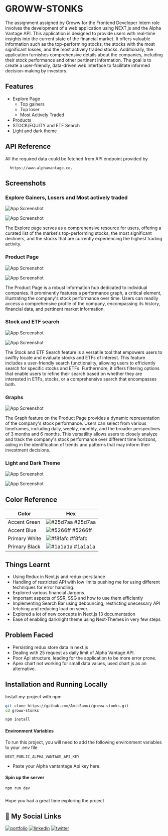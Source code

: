
# GROWW-STONKS

The assignment assigned by Groww for the Frontend Developer Intern role involves the development of a web application using NEXT.js and the Alpha Vantage API. This application is designed to provide users with real-time insights into the current state of the financial market. It offers valuable information such as the top-performing stocks, the stocks with the most significant losses, and the most actively traded stocks. Additionally, the application furnishes comprehensive details about the companies, including their stock performance and other pertinent information. The goal is to create a user-friendly, data-driven web interface to facilitate informed decision-making by investors.


## Features

- Explore Page
    -  Top gainers
    - Top loser
    - Most Actively Traded
- Products
- STOCK/EQUITY and ETF Search
- Light and dark theme


## API Reference

All the required data could be fetched from API endpoint provided by 

```http
  https://www.alphavantage.co.
```



## Screenshots

### Explore Gainers, Losers and Most actively traded

![App Screenshot](https://res.cloudinary.com/dlavfwfuo/image/upload/v1699163466/Screenshot_2023-10-30_at_6.11.35_PM_mhiqkv.png)

![App Screenshot](https://res.cloudinary.com/dlavfwfuo/image/upload/v1699163352/Screenshot_2023-10-30_at_6.11.05_PM_awohaa.png)


The Explore page serves as a comprehensive resource for users, offering a curated list of the market's
top-performing stocks, the most significant decliners, and the stocks that are currently experiencing the
highest trading activity.

### Product Page

![App Screenshot](https://res.cloudinary.com/dlavfwfuo/image/upload/v1699163644/Screenshot_2023-10-30_at_6.16.22_PM_q7fbjw.png)

![App Screenshot](https://res.cloudinary.com/dlavfwfuo/image/upload/v1699163352/Screenshot_2023-10-30_at_6.16.53_PM_jv0ut0.png)


The Product Page is a robust information hub dedicated to individual companies. It prominently features a
performance graph, a critical element, illustrating the company's stock performance over time. Users can
readily access a comprehensive profile of the company, encompassing its history, financial data, and
pertinent market information.

### Stock and ETF search

![App Screenshot](https://res.cloudinary.com/dlavfwfuo/image/upload/v1699163351/Screenshot_2023-10-30_at_6.13.15_PM_r8mpzn.png)

![App Screenshot](https://res.cloudinary.com/dlavfwfuo/image/upload/v1699163352/Screenshot_2023-10-30_at_8.09.52_PM_r8ycwg.png)


The Stock and ETF Search feature is a versatile tool that empowers users to swiftly locate and evaluate stocks
and ETFs of interest. This feature includes a user-friendly search functionality, allowing users to efficiently
search for specific stocks and ETFs. Furthermore, it offers filtering options that enable users to refine their
search based on whether they are interested in ETFs, stocks, or a comprehensive search that encompasses
both.

### Graphs

![App Screenshot](https://res.cloudinary.com/dlavfwfuo/image/upload/v1699163424/Screenshot_2023-11-05_at_11.20.11_AM_bhnly4.png)



The Graph feature on the Product Page provides a dynamic representation of the company's stock
performance. Users can select from various timeframes, including daily, weekly, monthly, and the broader
perspectives of 3 months and 6 months. This versatility allows users to closely analyze and track the
company's stock performance over different time horizons, aiding in the identification of trends and patterns
that may inform their investment decisions.

### Light and Dark Theme

![App Screenshot](https://res.cloudinary.com/dlavfwfuo/image/upload/v1699163352/Screenshot_2023-10-30_at_3.37.50_PM_hv1zi1.png)

![App Screenshot](https://res.cloudinary.com/dlavfwfuo/image/upload/v1699163352/Screenshot_2023-10-30_at_6.11.05_PM_awohaa.png)

## Color Reference

| Color             | Hex                                                                |
| ----------------- | ------------------------------------------------------------------ |
| Accent Green | ![#25d7aa](https://via.placeholder.com/10/25d7aa?text=+) #25d7aa |
| Accent Blue | ![#5266ff](https://via.placeholder.com/10/5266ff?text=+) #5266ff |
| Primary White | ![#f8fafc](https://via.placeholder.com/10/f8fafc?text=+) #f8fafc |
| Primary Black | ![#1a1a1a](https://via.placeholder.com/10/1a1a1a?text=+) #1a1a1a |


## Things Learnt


- Using Redux in Next.js and redux-persitance
- Handling of restricted API with low limits pushing me for using different techniques for error handling.
- Explored various financial Jargons.
- Important aspects of SSR, SSG and how to use them efficiently
- Implementing Search Bar using debouncing, restricting unecessary API fetching and reducing load on sever.
- Explored a lot of new concepts in Next.js 13 documentation
- Ease of enabling dark/light theme using Next-Themes in very few steps
## Problem Faced

- Persisting redux store data in next.js
- Dealing with 25 request as daily limit of Alpha Vantage API.
- Poor Api structure, leading for the application to be more error prone.
- Apex chart not working for small data values, used chart js as an alternative.
## Installation and Running Locally

Install my-project with npm

```bash
git clone https://github.com/AmitSamui/groww-stonks.git
cd groww-stonks
```

```bash
npm install
```


#### Environment Variables

To run this project, you will need to add the following environment variables to your .env file

`NEXT_PUBLIC_ALPHA_VANTAGE_API_KEY`

- Paste your Alpha vantantage Api key here.

#### Spin up the server

```bash
npm run dev
```

###

Hope you had a great time exploring the project

###




    
## 🔗 My Social Links
[![portfolio](https://img.shields.io/badge/my_portfolio-000?style=for-the-badge&logo=ko-fi&logoColor=white)](https://amitsamui.in)
[![linkedin](https://img.shields.io/badge/linkedin-0A66C2?style=for-the-badge&logo=linkedin&logoColor=white)](https://www.linkedin.com/in/amit-samui-3780631ba/)
[![twitter](https://img.shields.io/badge/twitter-1DA1F2?style=for-the-badge&logo=twitter&logoColor=white)](https://twitter.com/AmitSamui257)


